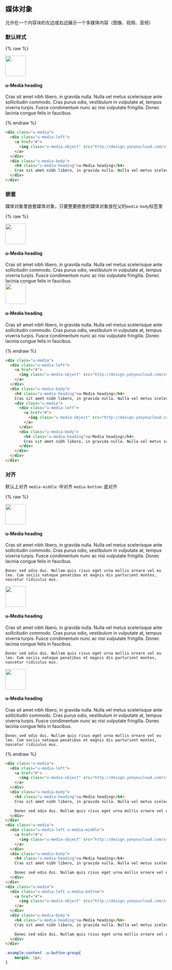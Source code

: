 ## 媒体对象

允许在一个内容块的左边或右边展示一个多媒体内容（图像、视频、音频）


### 默认样式

{% raw %}
<div class="example-content"><div class="u-media">
  <div class="u-media-left">
    <a href="#">
      <img class="u-media-object" src="http://design.yonyoucloud.com/static/img/navimg1.jpg" style="width: 64px;height: 64px;">
    </a>
  </div>
  <div class="u-media-body">
    <h4 class="u-media-heading">u-Media heading</h4>
    Cras sit amet nibh libero, in gravida nulla. Nulla vel metus scelerisque ante sollicitudin commodo. Cras purus odio, vestibulum in vulputate at, tempus viverra turpis. Fusce condimentum nunc ac nisi vulputate fringilla. Donec lacinia congue felis in faucibus.
  </div>
</div></div>



{% endraw %}
``` html
<div class="u-media">
  <div class="u-media-left">
    <a href="#">
      <img class="u-media-object" src="http://design.yonyoucloud.com/static/img/navimg1.jpg" style="width: 64px;height: 64px;">
    </a>
  </div>
  <div class="u-media-body">
    <h4 class="u-media-heading">u-Media heading</h4>
    Cras sit amet nibh libero, in gravida nulla. Nulla vel metus scelerisque ante sollicitudin commodo. Cras purus odio, vestibulum in vulputate at, tempus viverra turpis. Fusce condimentum nunc ac nisi vulputate fringilla. Donec lacinia congue felis in faucibus.
  </div>
</div>
```




### 嵌套

媒体对象里嵌套媒体对象，只要整要嵌套的媒体对象放在父的`media-body`标签里

{% raw %}
<div class="example-content"><div class="u-media">
  <div class="u-media-left">
    <a href="#">
      <img class="u-media-object" src="http://design.yonyoucloud.com/static/img/navimg1.jpg" style="width: 64px;height: 64px;">
    </a>
  </div>
  <div class="u-media-body">
    <h4 class="u-media-heading">u-Media heading</h4>
    Cras sit amet nibh libero, in gravida nulla. Nulla vel metus scelerisque ante sollicitudin commodo. Cras purus odio, vestibulum in vulputate at, tempus viverra turpis. Fusce condimentum nunc ac nisi vulputate fringilla. Donec lacinia congue felis in faucibus.
    <div class="u-media">
	  <div class="u-media-left">
	    <a href="#">
	      <img class="u-media-object" src="http://design.yonyoucloud.com/static/img/navimg1.jpg" style="width: 64px;height: 64px;">
	    </a>
	  </div>
	  <div class="u-media-body">
	    <h4 class="u-media-heading">u-Media heading</h4>
	    Cras sit amet nibh libero, in gravida nulla. Nulla vel metus scelerisque ante sollicitudin commodo. Cras purus odio, vestibulum in vulputate at, tempus viverra turpis. Fusce condimentum nunc ac nisi vulputate fringilla. Donec lacinia congue felis in faucibus.
	  </div>
	</div>
  </div>
</div></div>



{% endraw %}
``` html
<div class="u-media">
  <div class="u-media-left">
    <a href="#">
      <img class="u-media-object" src="http://design.yonyoucloud.com/static/img/navimg1.jpg" style="width: 64px;height: 64px;">
    </a>
  </div>
  <div class="u-media-body">
    <h4 class="u-media-heading">u-Media heading</h4>
    Cras sit amet nibh libero, in gravida nulla. Nulla vel metus scelerisque ante sollicitudin commodo. Cras purus odio, vestibulum in vulputate at, tempus viverra turpis. Fusce condimentum nunc ac nisi vulputate fringilla. Donec lacinia congue felis in faucibus.
    <div class="u-media">
	  <div class="u-media-left">
	    <a href="#">
	      <img class="u-media-object" src="http://design.yonyoucloud.com/static/img/navimg1.jpg" style="width: 64px;height: 64px;">
	    </a>
	  </div>
	  <div class="u-media-body">
	    <h4 class="u-media-heading">u-Media heading</h4>
	    Cras sit amet nibh libero, in gravida nulla. Nulla vel metus scelerisque ante sollicitudin commodo. Cras purus odio, vestibulum in vulputate at, tempus viverra turpis. Fusce condimentum nunc ac nisi vulputate fringilla. Donec lacinia congue felis in faucibus.
	  </div>
	</div>
  </div>
</div>
```




### 对齐
默认上对齐
`media-middle`: 中对齐
`media-bottom`: 底对齐

{% raw %}
<div class="example-content"><div class="u-media">
  <div class="u-media-left">
    <a href="#">
      <img class="u-media-object" src="http://design.yonyoucloud.com/static/img/navimg1.jpg" style="width: 64px;height: 64px;">
    </a>
  </div>
  <div class="u-media-body">
    <h4 class="u-media-heading">u-Media heading</h4>
    Cras sit amet nibh libero, in gravida nulla. Nulla vel metus scelerisque ante sollicitudin commodo. Cras purus odio, vestibulum in vulputate at, tempus viverra turpis. Fusce condimentum nunc ac nisi vulputate fringilla. Donec lacinia congue felis in faucibus.

    Donec sed odio dui. Nullam quis risus eget urna mollis ornare vel eu leo. Cum sociis natoque penatibus et magnis dis parturient montes, nascetur ridiculus mus.
  </div>
</div>
<div class="u-media">
  <div class="u-media-left u-media-middle">
    <a href="#">
      <img class="u-media-object" src="http://design.yonyoucloud.com/static/img/navimg1.jpg" style="width: 64px;height: 64px;">
    </a>
  </div>
  <div class="u-media-body">
    <h4 class="u-media-heading">u-Media heading</h4>
    Cras sit amet nibh libero, in gravida nulla. Nulla vel metus scelerisque ante sollicitudin commodo. Cras purus odio, vestibulum in vulputate at, tempus viverra turpis. Fusce condimentum nunc ac nisi vulputate fringilla. Donec lacinia congue felis in faucibus.

    Donec sed odio dui. Nullam quis risus eget urna mollis ornare vel eu leo. Cum sociis natoque penatibus et magnis dis parturient montes, nascetur ridiculus mus.
  </div>
</div>
<div class="u-media">
  <div class="u-media-left u-media-bottom">
    <a href="#">
      <img class="u-media-object" src="http://design.yonyoucloud.com/static/img/navimg1.jpg" style="width: 64px;height: 64px;">
    </a>
  </div>
  <div class="u-media-body">
    <h4 class="u-media-heading">u-Media heading</h4>
    Cras sit amet nibh libero, in gravida nulla. Nulla vel metus scelerisque ante sollicitudin commodo. Cras purus odio, vestibulum in vulputate at, tempus viverra turpis. Fusce condimentum nunc ac nisi vulputate fringilla. Donec lacinia congue felis in faucibus.

    Donec sed odio dui. Nullam quis risus eget urna mollis ornare vel eu leo. Cum sociis natoque penatibus et magnis dis parturient montes, nascetur ridiculus mus.
  </div>
</div></div>

<style>
.example-content .u-button-group{
	margin: 5px;
}
</style>

{% endraw %}
``` html
<div class="u-media">
  <div class="u-media-left">
    <a href="#">
      <img class="u-media-object" src="http://design.yonyoucloud.com/static/img/navimg1.jpg" style="width: 64px;height: 64px;">
    </a>
  </div>
  <div class="u-media-body">
    <h4 class="u-media-heading">u-Media heading</h4>
    Cras sit amet nibh libero, in gravida nulla. Nulla vel metus scelerisque ante sollicitudin commodo. Cras purus odio, vestibulum in vulputate at, tempus viverra turpis. Fusce condimentum nunc ac nisi vulputate fringilla. Donec lacinia congue felis in faucibus.

    Donec sed odio dui. Nullam quis risus eget urna mollis ornare vel eu leo. Cum sociis natoque penatibus et magnis dis parturient montes, nascetur ridiculus mus.
  </div>
</div>
<div class="u-media">
  <div class="u-media-left u-media-middle">
    <a href="#">
      <img class="u-media-object" src="http://design.yonyoucloud.com/static/img/navimg1.jpg" style="width: 64px;height: 64px;">
    </a>
  </div>
  <div class="u-media-body">
    <h4 class="u-media-heading">u-Media heading</h4>
    Cras sit amet nibh libero, in gravida nulla. Nulla vel metus scelerisque ante sollicitudin commodo. Cras purus odio, vestibulum in vulputate at, tempus viverra turpis. Fusce condimentum nunc ac nisi vulputate fringilla. Donec lacinia congue felis in faucibus.

    Donec sed odio dui. Nullam quis risus eget urna mollis ornare vel eu leo. Cum sociis natoque penatibus et magnis dis parturient montes, nascetur ridiculus mus.
  </div>
</div>
<div class="u-media">
  <div class="u-media-left u-media-bottom">
    <a href="#">
      <img class="u-media-object" src="http://design.yonyoucloud.com/static/img/navimg1.jpg" style="width: 64px;height: 64px;">
    </a>
  </div>
  <div class="u-media-body">
    <h4 class="u-media-heading">u-Media heading</h4>
    Cras sit amet nibh libero, in gravida nulla. Nulla vel metus scelerisque ante sollicitudin commodo. Cras purus odio, vestibulum in vulputate at, tempus viverra turpis. Fusce condimentum nunc ac nisi vulputate fringilla. Donec lacinia congue felis in faucibus.

    Donec sed odio dui. Nullam quis risus eget urna mollis ornare vel eu leo. Cum sociis natoque penatibus et magnis dis parturient montes, nascetur ridiculus mus.
  </div>
</div>
```
``` css
.example-content .u-button-group{
	margin: 5px;
}
```


